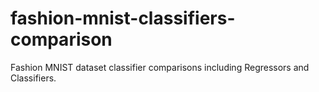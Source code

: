 # fashion-mnist-classifiers-comparison
 Fashion MNIST dataset classifier comparisons including Regressors and Classifiers.
